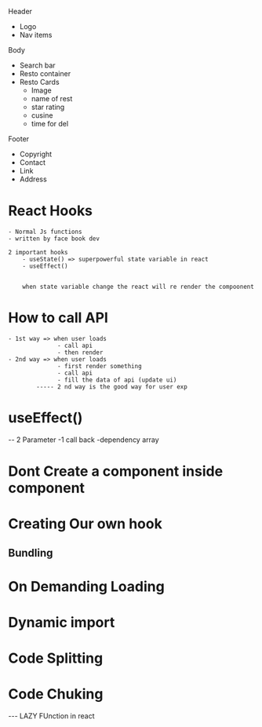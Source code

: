 

Header 
  - Logo
  - Nav items
  
Body
  - Search bar
  - Resto container
  - Resto Cards
      - Image 
      - name of rest 
      - star rating 
      - cusine
      - time for del

Footer
  - Copyright
  - Contact
  - Link 
  - Address 

# React Hooks  
    - Normal Js functions 
    - written by face book dev 
    
    2 important hooks 
        - useState() => superpowerful state variable in react 
        - useEffect() 


        when state variable change the react will re render the compoonent 

    
# How to call API 
    - 1st way => when user loads 
                  - call api 
                  - then render
    - 2nd way => when user loads 
                  - first render something 
                  - call api 
                  - fill the data of api (update ui)
            ----- 2 nd way is the good way for user exp


# useEffect() 
   -- 2 Parameter 
      -1 call back
      -dependency array
    

# Dont Create a component inside component


# Creating Our own hook



## Bundling 
# On Demanding Loading 
# Dynamic import 
# Code Splitting 
# Code Chuking
  --- LAZY FUnction in react